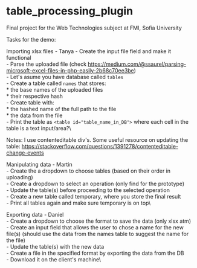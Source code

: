 # table_processing_plugin
Final project for the Web Technologies subject at FMI, Sofia University

Tasks for the demo:

Importing xlsx files - Tanya
	- Create the input file field and make it functional\
	- Parse the uploaded file (check https://medium.com/@ssaurel/parsing-microsoft-excel-files-in-php-easily-2b68c70ee3be)\
	- Let's asume you have database called `tables`\
	- Create a table called `names` that stores:\
		 * the base names of the uploaded files\
		 * their respective hash\
	- Create table with:\
		* the hashed name of the full path to the file\
		* the data from the file\
	- Print the table as `<table id="table_name_in_DB">` where each cell in the table is a text input/area?\

Notes: I use contenteditable div's. Some useful resource on updating the table: https://stackoverflow.com/questions/1391278/contenteditable-change-events

Manipulating data - Martin\
	- Create the a dropdown to choose tables  (based on their order in uploading)\
	- Create a dropdown to select an operation (only find for the prototype)\
	- Update the table(s) before proceeding to the selected operation\
	- Create a new table called temporary, where you store the final result\
	- Print all tables again and make sure temporary is on top\

Exporting data - Daniel\
	- Create a dropdown to choose the format to save the data (only xlsx atm)\
	- Create an input field that allows the user to chose a name for the new file(s) (should use the data from the names table to suggest the name for the file)\
	- Update the table(s) with the new data\
	- Create a file in the specified format by exporting the data from the DB\
	- Download it on the client's machine\
